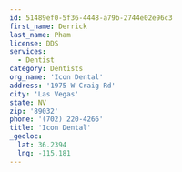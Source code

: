 ```yaml
---
id: 51489ef0-5f36-4448-a79b-2744e02e96c3
first_name: Derrick
last_name: Pham
license: DDS
services:
  - Dentist
category: Dentists
org_name: 'Icon Dental'
address: '1975 W Craig Rd'
city: 'Las Vegas'
state: NV
zip: '89032'
phone: '(702) 220-4266'
title: 'Icon Dental'
_geoloc:
  lat: 36.2394
  lng: -115.181
---
```


